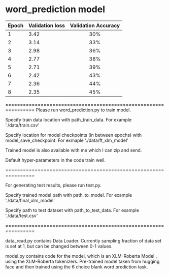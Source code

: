 # word_prediction model

| Epoch      | Validation loss | Validation Accuracy     |
| :---        |    :----   |          :---: |
| 1      |  3.42      | 30%   |
| 2   |   3.14      |   33%    |
| 3      |    2.98    |  36%  |
| 4   |   2.77      |   38%    |
| 5      |    2.71    |  39%  |
| 6   |    2.42     |   43%    |
| 7      |  2.36      | 44%   |
| 8   |    2.35     |    45%   |

================================================================
Please run word_prediction.py to train model. 

Specify train data location with path_train_data. For example './data/train.csv'

Specify location for model checkpoints (in between epochs) with model_save_checkpoint. For exmaple './data/ft_xlm_model'

Trained model is also available with me which I can zip and send.

Default hyper-parameters in the code train well. 

================================================================

For generating test results, please run test.py.

Specify trained model path with path_to_model. For example './data/final_xlm_model'

Specify path to test dataset with path_to_test_data. For example './data/test.csv'

================================================================

data_read.py contains Data Loader. Currently sampling fraction of data set is set at 1,
but can be changed between 0-1 values.

model.py contains code for the model, which is an XLM-Roberta Model , using the XLM-Roberta tokenizers.
Pre-trained model taken from hugging face and then trained using the 6 choice blank word prediction task.
